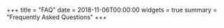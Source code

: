 +++
title = "FAQ"
date = 2018-11-06T00:00:00
widgets = true
summary = "Frequently Asked Questions"
+++
